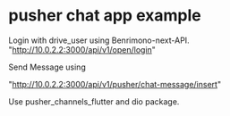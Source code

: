 # pusher chat app example

Login with drive_user using Benrimono-next-API. 
 "http://10.0.2.2:3000/api/v1/open/login"

Send Message using

"http://10.0.2.2:3000/api/v1/pusher/chat-message/insert"

Use pusher_channels_flutter and dio package.
